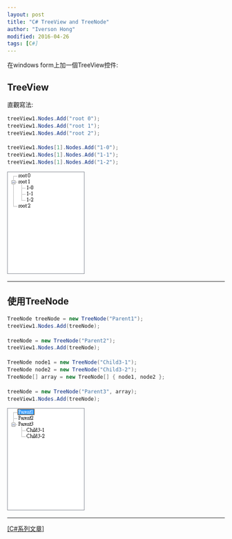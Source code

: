 ```yaml
---
layout: post
title: "C# TreeView and TreeNode"
author: "Iverson Hong"
modified: 2016-04-26
tags: [C#]
---
```


在windows form上加一個TreeView控件:

## TreeView ##

直觀寫法:

~~~csharp
treeView1.Nodes.Add("root 0");
treeView1.Nodes.Add("root 1");
treeView1.Nodes.Add("root 2");

treeView1.Nodes[1].Nodes.Add("1-0");
treeView1.Nodes[1].Nodes.Add("1-1");
treeView1.Nodes[1].Nodes.Add("1-2");
~~~

![](..\images\postImage\CSharp_TreeView_TreeNode\001.png)

----------

## 使用TreeNode ##

~~~csharp
TreeNode treeNode = new TreeNode("Parent1");
treeView1.Nodes.Add(treeNode);

treeNode = new TreeNode("Parent2");
treeView1.Nodes.Add(treeNode);

TreeNode node1 = new TreeNode("Child3-1");
TreeNode node2 = new TreeNode("Child3-2");
TreeNode[] array = new TreeNode[] { node1, node2 };

treeNode = new TreeNode("Parent3", array);
treeView1.Nodes.Add(treeNode);
~~~

![](..\images\postImage\CSharp_TreeView_TreeNode\002.png)

----------

[[C#系列文章]](http://yu-qiao-hong.github.io/tags/#C#)